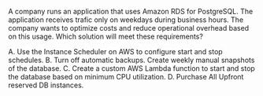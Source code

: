 A company runs an application that uses Amazon RDS for PostgreSQL. The application receives trafic only on weekdays during business hours. The company wants to optimize costs and reduce operational overhead based on this usage. Which solution will meet these requirements? 

A. Use the Instance Scheduler on AWS to configure start and stop schedules. 
B. Turn off automatic backups. Create weekly manual snapshots of the database. 
C. Create a custom AWS Lambda function to start and stop the database based on minimum CPU utilization. 
D. Purchase All Upfront reserved DB instances.